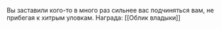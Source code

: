 Вы заставили кого-то в много раз сильнее вас подчиняться вам, не прибегая к хитрым уловкам. 
Награда: [[Облик владыки]]